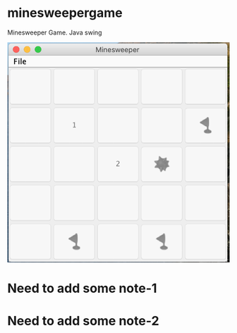 # minesweepergame
Minesweeper Game. Java swing

![game screen](https://github.com/mahamudul87/minesweepergame/blob/master/Screen%20Shot%202020-05-25%20at%207.11.35%20PM.png?raw=true)


# Need to add some note-1

# Need to add some note-2

